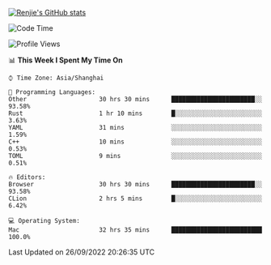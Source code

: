 [![Renjie's GitHub stats](https://github-readme-stats.vercel.app/api?username=liurenjie1024&show_icons=true&theme=chartreuse-dark)](https://github.com/anuraghazra/github-readme-stats)

<!--START_SECTION:waka-->
![Code Time](http://img.shields.io/badge/Code%20Time-195%20hrs%2054%20mins-blue)

![Profile Views](http://img.shields.io/badge/Profile%20Views-22-blue)

📊 **This Week I Spent My Time On** 

```text
⌚︎ Time Zone: Asia/Shanghai

💬 Programming Languages: 
Other                    30 hrs 30 mins      ███████████████████████░░   93.58% 
Rust                     1 hr 10 mins        █░░░░░░░░░░░░░░░░░░░░░░░░   3.63% 
YAML                     31 mins             ░░░░░░░░░░░░░░░░░░░░░░░░░   1.59% 
C++                      10 mins             ░░░░░░░░░░░░░░░░░░░░░░░░░   0.53% 
TOML                     9 mins              ░░░░░░░░░░░░░░░░░░░░░░░░░   0.51%

🔥 Editors: 
Browser                  30 hrs 30 mins      ███████████████████████░░   93.58% 
CLion                    2 hrs 5 mins        █░░░░░░░░░░░░░░░░░░░░░░░░   6.42%

💻 Operating System: 
Mac                      32 hrs 35 mins      █████████████████████████   100.0%

```


 Last Updated on 26/09/2022 20:26:35 UTC
<!--END_SECTION:waka-->

